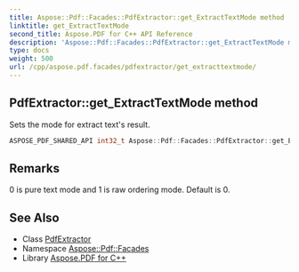 ```yaml
---
title: Aspose::Pdf::Facades::PdfExtractor::get_ExtractTextMode method
linktitle: get_ExtractTextMode
second_title: Aspose.PDF for C++ API Reference
description: 'Aspose::Pdf::Facades::PdfExtractor::get_ExtractTextMode method. Sets the mode for extract text''s result in C++.'
type: docs
weight: 500
url: /cpp/aspose.pdf.facades/pdfextractor/get_extracttextmode/
---
```

## PdfExtractor::get_ExtractTextMode method


Sets the mode for extract text's result.

```cpp
ASPOSE_PDF_SHARED_API int32_t Aspose::Pdf::Facades::PdfExtractor::get_ExtractTextMode() const
```

## Remarks


0 is pure text mode and 1 is raw ordering mode. Default is 0.
## See Also

* Class [PdfExtractor](../)
* Namespace [Aspose::Pdf::Facades](../../)
* Library [Aspose.PDF for C++](../../../)
